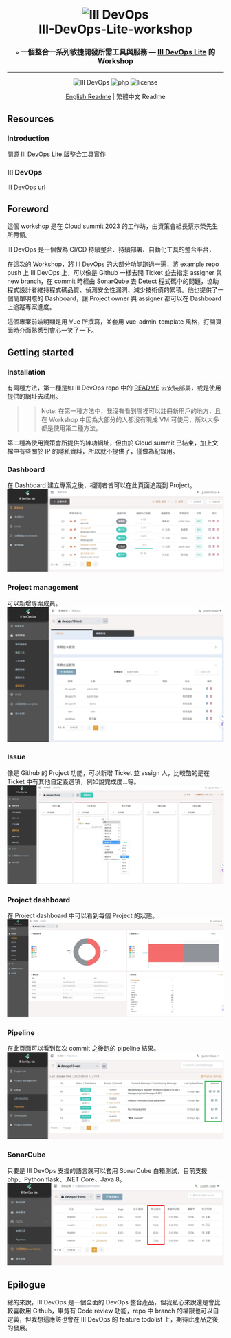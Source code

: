 <div align="center">
<h1 align="center">
<img width="250" height="100" class="site-logo" src="https://www.iiidevops.org/wp-content/uploads/2021/01/IIIDevOps-logo-01-01.png" alt="III DevOps">
<br>
 III-DevOps-Lite-workshop
</h1>
<h3>◦ 一個整合一系列敏捷開發所需工具與服務 — <a href="https://www.iiidevops.org/">III DevOps Lite</a> 的 Workshop</h3>
<hr/>

<p align="center">

<img src="https://img.shields.io/badge/III DevOps-4fbf8d.svg?style&logoColor=white" alt="III DevOps" />
<img src="https://img.shields.io/badge/php-4d588e.svg?style&logo=php&logoColor=white" alt="php" />
<img src="https://img.shields.io/github/license/ttpss930141011/Gitea-workshop?style&color=5D6D7E" alt="license" />
</p>

<a href="./README.md">English Readme</a> | 繁體中文 Readme

</div>

## **Resources**

### **Introduction**

[開源 III DevOps Lite 版整合工具實作](https://cloudsummit.ithome.com.tw/2023/lab-page/2124)

### **III DevOps**

[III DevOps url](https://www.iiidevops.org/)


## **Foreword**

這個 workshop 是在 Cloud summit 2023 的工作坊，由資策會組長蔡宗榮先生所帶領。

III DevOps 是一個做為 CI/CD 持續整合、持續部署、自動化工具的整合平台，

在這次的 Workshop，將 III DevOps 的大部分功能跑過一遍，將 example repo push 上 III DevOps 上，可以像是 Github 一樣去開 Ticket 並去指定 assigner 與 new branch，在 commit 時經由 SonarQube 去 Detect 程式碼中的問題，協助程式設計者維持程式碼品質、偵測安全性漏洞、減少技術債的累積。他也提供了一個簡單明瞭的 Dashboard，讓 Project owner 與 assigner 都可以在 Dashboard 上追蹤專案進度。

這個專案前端明顯是用 Vue 所撰寫，並套用 vue-admin-template 風格，打開頁面時介面熟悉到會心一笑了一下。


## **Getting started**

### **Installation**



有兩種方法，第一種是如 III DevOps repo 中的 [README](https://github.com/iii-org/deploy-devops-lite/blob/master/README.md) 去安裝部屬，或是使用提供的網址去試用。

>> Note: 在第一種方法中，我沒有看到哪裡可以註冊新用戶的地方，且在 Workshop 中因為大部分的人都沒有現成 VM 可使用，所以大多都是使用第二種方法。

第二種為使用資策會所提供的練功網址，但由於 Cloud summit 已結束，加上文檔中有些關於 IP 的隱私資料，所以就不提供了，僅做為紀錄用。

### Dashboard
在 Dashboard 建立專案之後，相關者皆可以在此頁面追蹤到 Project。
![Dashboard](/images/1691055184369.jpg)
### Project management
可以新增專案成員。
![Project management](/images/1691055209277.jpg)
### Issue
像是 Github 的 Project 功能，可以新增 Ticket 並 assign 人，比較酷的是在 Ticket 中有其他自定義選項，例如說完成度...等。
![Issue](/images/messageImage_1691055301036.jpg)
### Project dashboard
在 Project dashboard 中可以看到每個 Project 的狀態。
![Project dashboard](/images/1691056523110.jpg)
### Pipeline
在此頁面可以看到每次 commit 之後跑的 pipeline 結果。
![pipeline](/images/1691054854082.jpg)
### SonarCube
只要是 III DevOps 支援的語言就可以套用 SonarCube 白箱測試，目前支援 php、Python flask、.NET Core、Java 8。
![SonarCube](/images/1691055429962.jpg)

## Epilogue

總的來說，III DevOps 是一個全面的 DevOps 整合產品，但我私心來說還是會比較喜歡用 Github，畢竟有 Code review 功能，repo 中 branch 的權限也可以自定義，但我想這應該也會在 III DevOps 的 feature todolist 上，期待此產品之後的發展。 